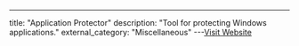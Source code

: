 ---
title: "Application Protector"
description: "Tool for protecting Windows applications."
external_category: "Miscellaneous"
---[Visit Website](https://sourceforge.net/projects/balaji/)

